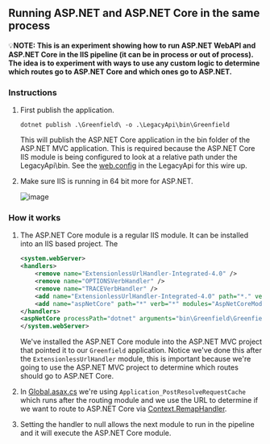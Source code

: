 ## Running ASP.NET and ASP.NET Core in the same process

:bulb:**NOTE: This is an experiment showing how to run ASP.NET WebAPI and ASP.NET Core in the IIS pipeline (it can be in process or out of process). The idea is to experiment with ways to use any custom logic to determine which routes go to ASP.NET Core and which ones go to ASP.NET.**

### Instructions

1. First publish the application.

    ```
    dotnet publish .\Greenfield\ -o .\LegacyApi\bin\Greenfield
    ```

    This will publish the ASP.NET Core application in the bin folder of the ASP.NET MVC application. This is required because the ASP.NET Core IIS module is being configured to look at a relative path under the LegacyApi\bin. See the [web.config](LegacyApi/Web.config#L25) in the LegacyApi for this wire up.

1. Make sure IIS is running in 64 bit more for ASP.NET.

    ![image](https://user-images.githubusercontent.com/95136/79828724-2df9e780-8356-11ea-9890-7e478c87b86d.png)


### How it works

1. The ASP.NET Core module is a regular IIS module. It can be installed into an IIS based project. The

    ```xml
    <system.webServer>
    <handlers>
        <remove name="ExtensionlessUrlHandler-Integrated-4.0" />
        <remove name="OPTIONSVerbHandler" />
        <remove name="TRACEVerbHandler" />
        <add name="ExtensionlessUrlHandler-Integrated-4.0" path="*." verb="*" type="System.Web.Handlers.TransferRequestHandler" preCondition="integratedMode,runtimeVersionv4.0" />
        <add name="aspNetCore" path="*" verb="*" modules="AspNetCoreModuleV2" resourceType="Unspecified" />
    </handlers>
    <aspNetCore processPath="dotnet" arguments="bin\Greenfield\Greenfield.dll" stdoutLogEnabled="false" stdoutLogFile=".\logs\stdout" hostingModel="inprocess" />
    </system.webServer>
    ```

    We've installed the ASP.NET Core module into the ASP.NET MVC project that pointed it to our `Greenfield` application. Notice we've done this
    after the `ExtensionlessUrlHandler` module, this is important because we're going to use the ASP.NET MVC project to determine which routes should go to ASP.NET Core.

1. In [Global.asax.cs](LegacyApi/Global.asax.cs#L21-L34) we're using `Application_PostResolveRequestCache` which runs after the routing module and we use the URL to determine if we want to route to ASP.NET Core via [Context.RemapHandler](https://docs.microsoft.com/en-us/dotnet/api/system.web.httpcontext.remaphandler?view=netframework-4.8#System_Web_HttpContext_RemapHandler_System_Web_IHttpHandler_).
1. Setting the handler to null allows the next module to run in the pipeline and it will execute the ASP.NET Core module.